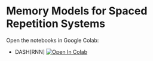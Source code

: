 # Memory Models for Spaced Repetition Systems

Open the notebooks in Google Colab:

- DASH[RNN] [![Open In Colab](https://colab.research.google.com/assets/colab-badge.svg)](https://colab.research.google.com/github/GiacomoRandazzo/memory-models/blob/main/model_dash_rnn.ipynb)
